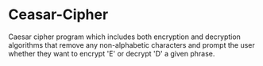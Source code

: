 # Ceasar-Cipher
Caesar cipher program which includes both encryption and decryption algorithms that remove any non-alphabetic characters and prompt the user whether they want to encrypt 'E' or decrypt 'D' a given phrase.
